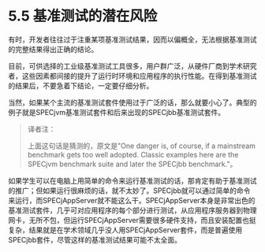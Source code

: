 <a name="5.5"></a>
# 5.5 基准测试的潜在风险

有时，开发者往往过于注重某项基准测试结果，因而以偏概全，无法根据基准测试的完整结果得出正确的结论。

目前，可供选择的工业级基准测试工具很多，用户群广泛，从硬件厂商到学术研究者，这些因素都间接的提升了运行时环境和应用程序的执行性能。在得到基准测试的结果后，不要急着下结论，一定要仔细分析。


当然，如果某个主流的基准测试套件使用过于广泛的话，那么就要小心了。典型的例子就是SPECjvm基准测试套件和后来出现的SPECjbb基准测试套件。

>译者注：
>
>上面这句话是猜测的，原文是"One danger is, of course, if a mainstream benchmark gets too well adopted. Classic examples here are the SPECjvm benchmark suite and later the SPECjbb benchmark."。

如果学生可以在电脑上用简单的命令来运行基准测试的话，那肯定有助于基准测试的推广；但如果运行很麻烦的话，就不太妙了。SPECjbb就可以通过简单的命令来运行，而SPECjAppServer就不能这么干。SPECjAppServer本身是非常出色的基准测试套件，几乎可对应用程序的每个部分进行测试，从应用程序服务器到物理网卡，无所不包，但运行SPECjAppServer需要很多硬件支持，而且安装配置也挺复杂，结果就是在学术领域几乎没人用SPECjAppServer套件，而是普遍使用SPECjbb套件，尽管这样的基准测试结果可能不太全面。